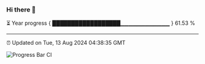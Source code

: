 ### Hi there 👋

⏳ Year progress { ██████████████████▁▁▁▁▁▁▁▁▁▁▁▁ } 61.53 %

---

⏰ Updated on Tue, 13 Aug 2024 04:38:35 GMT

![Progress Bar CI](https://github.com/IshwaranRudhara/GIT-ACTION/workflows/Progress%20Bar%20CI/badge.svg)
